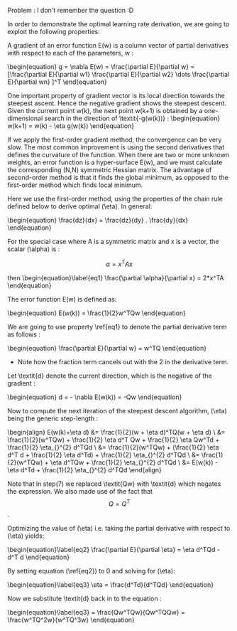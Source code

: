 Problem : I don't remember the question :D


In order to demonstrate the optimal learning rate derivation, we are going to exploit the following properties:

A gradient of an error function E(w) is a column vector of partial derivatives with respect to each of the parameters, w :

\begin{equation}
    g = \nabla E(w) = \frac{\partial E}{\partial w} = [\frac{\partial E}{\partial w1} \frac{\partial E}{\partial w2} \dots \frac{\partial E}{\partial wn} ]^T
\end{equation}

One important property of gradient vector is its local direction towards the steepest ascent. Hence the negative gradient shows the steepest descent. Given the current point w(k), the next point w(k+1) is obtained by a one-dimensional search in the direction of \textit{-g(w(k))}  :
\begin{equation}
    w(k+1) = w(k) - \eta g(w(k))
\end{equation}


If we apply the first-order gradient method, the convergence can be very slow. The most common improvement is using the second derivatives that defines the curvature of the function. When there are two or more unknown weights, an error function is a hyper-surface E(w), and we must calculate the corresponding (N,N) symmetric Hessian matrix. The advantage of second-order method is that it finds the global minimum, as opposed to the first-order method which finds local minimum.

Here we use the first-order method, using the properties of the chain rule defined below to derive optimal \(\eta\). In general:

\begin{equation}
   \frac{dz}{dx} = \frac{dz}{dy} . \frac{dy}{dx}
\end{equation}


For the special case where A is a symmetric matrix and x is a vector, the scalar
\(\alpha\) is :


$$\alpha = {x^TAx}$$

then
\begin{equation}\label{eq1}
\frac{\partial \alpha}{\partial x} = 2*x^TA
\end{equation}

The error function E(w) is defined as:

\begin{equation}
E(w(k)) = \frac{1}{2}w^TQw
\end{equation}


We are going to use property \ref{eq1} to denote the partial derivative term as follows : 

\begin{equation}
\frac{\partial E}{\partial w} = w^TQ
\end{equation}

* Note how the fraction term cancels out with the 2 in the derivative term.

Let \textit{d} denote the current direction, which is the negative of the gradient : 

\begin{equation}
    d = - \nabla E(w(k)) = -Qw
\end{equation}

Now to compute the next iteration of the steepest descent algorithm, \(\eta\) being the generic step-length :

\begin{align}
    E(w(k)+\eta d) &= \frac{1}{2}(w + \eta d)^TQ(w + \eta d) \\
	&= \frac{1}{2}(w^TQw) + \frac{1}{2} \eta d^T Qw + \frac{1}{2} \eta Qw^Td + \frac{1}{2} \eta_{}^{2} d^TQd \\
    &= \frac{1}{2}(w^TQw) + (\frac{1}{2} \eta d^T d + \frac{1}{2} \eta d^Td) + \frac{1}{2} \eta_{}^{2} d^TQd \\
     &= \frac{1}{2}(w^TQw) + \eta d^TQw + \frac{1}{2} \eta_{}^{2} d^TQd \\
     &= E(w(k)) - \eta d^Td + \frac{1}{2} \eta_{}^{2} d^TQd
\end{align}

Note that in step(7) we replaced \textit{Qw} with \textit{d} which negates the expression. We also made use of the fact that $$Q = Q^T$$.


Optimizing the value of \(\eta\) i.e. taking the partial derivative with respect to \(\eta\) yields:

\begin{equation}\label{eq2}
\frac{\partial E}{\partial \eta} = \eta d^TQd - d^T d 
\end{equation}

By setting equation (\ref{eq2}) to 0 and solving for  \(\eta\):

\begin{equation}\label{eq3}
\eta = \frac{d^Td}{d^TQd}
\end{equation}

Now we substitute \textit{d} back in to the equation :

\begin{equation}\label{eq3}
 = \frac{Qw^TQw}{Qw^TQQw} = \frac{w^TQ^2w}{w^TQ^3w}
\end{equation}
